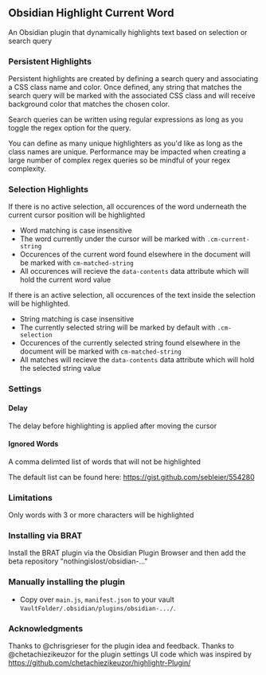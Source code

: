## Obsidian Highlight Current Word

An Obsidian plugin that dynamically highlights text based on selection or search query

### Persistent Highlights

Persistent highlights are created by defining a search query and associating a CSS class name and color. Once defined, any string that matches the search query will be marked with the associated CSS class and will receive background color that matches the chosen color.

Search queries can be written using regular expressions as long as you toggle the regex option for the query.

You can define as many unique highlighters as you'd like as long as the class names are unique. Performance may be impacted when creating a large number of complex regex queries so be mindful of your regex complexity.

### Selection Highlights

If there is no active selection, all occurences of the word underneath the current cursor position will be highlighted
- Word matching is case insensitive
- The word currently under the cursor will be marked with `.cm-current-string`
- Occurences of the current word found elsewhere in the document will be marked with `cm-matched-string`
- All occurences will recieve the `data-contents` data attribute which will hold the current word value

If there is an active selection, all occurences of the text inside the selection will be highlighted.
- String matching is case insensitive
- The currently selected string will be marked by default with `.cm-selection`
- Occurences of the currently selected string found elsewhere in the document will be marked with `cm-matched-string`
- All matches will recieve the `data-contents` data attribute which will hold the selected string value

### Settings

#### Delay

The delay before highlighting is applied after moving the cursor

#### Ignored Words

A comma delimted list of words that will not be highlighted

The default list can be found here: https://gist.github.com/sebleier/554280

### Limitations

Only words with 3 or more characters will be highlighted

### Installing via BRAT

Install the BRAT plugin via the Obsidian Plugin Browser and then add the beta repository "nothingislost/obsidian-..."

### Manually installing the plugin

- Copy over `main.js`, `manifest.json` to your vault `VaultFolder/.obsidian/plugins/obsidian-.../`.

### Acknowledgments
Thanks to @chrisgrieser for the plugin idea and feedback. 
Thanks to @chetachiezikeuzor for the plugin settings UI code which was inspired by https://github.com/chetachiezikeuzor/highlightr-Plugin/